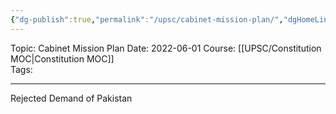 ```yaml
---
{"dg-publish":true,"permalink":"/upsc/cabinet-mission-plan/","dgHomeLink":true,"dgPassFrontmatter":false}
---
```


Topic: Cabinet Mission Plan
Date: 2022-06-01
Course: [[UPSC/Constitution MOC|Constitution MOC]]  
Tags: 

---



Rejected Demand of Pakistan 

